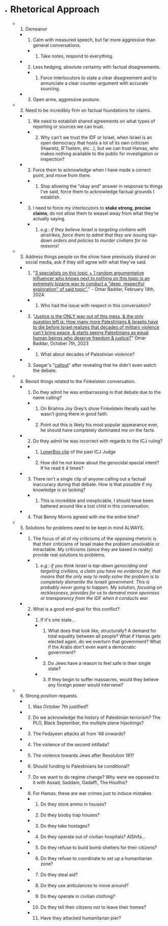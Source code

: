 - # Rhetorical Approach
  - 1. Demeanor
    - 1. Calm with measured speech, but far more aggressive than general conversations.
      - 1. Take notes, respond to everything.
    - 2. Less hedging, absolute certainty with factual disagreements.
      - 1. Force interlocutors to state a clear disagreement and to annunciate a clear counter-argument with accurate sourcing.
    - 3. Open arms, aggressive posture.
  - 2. Need to be incredibly firm on factual foundations for claims.
    - 1. We need to establish shared agreements on what types of reporting or sources we can trust.
      - 2. Why can't we trust the IDF or Israel, when Israel is an open democracy that hosts a lot of its own criticism (Haaretz, B'Tselem, etc...), but we can trust Hamas, who makes nothing available to the public for investigation or inspection?
    - 2. Force them to acknowledge when I have made a correct point, and move from there.
      - 1. Stop allowing the "okay and" answer in response to things I've said, force them to acknowledge factual grounds I establish.
    - 3. I need to force my interlocutors to **stake strong, precise claims**, do not allow them to weasel away from what they’re actually saying.
      - 1. *e.g.: if they believe Israel is targeting civilians with airstrikes, force them to admit that they are issuing top-down orders and policies to murder civilians for no reasons!*
  - 3. Address things people on the show have previously shared on social media, ask if they still agree with what they've said.
    - 1. "[3 specialists on this topic + 1 random argumentative influencer who knows next to nothing on this topic is an extremely bizarre way to conduct a "deep, respectful exploration" of said topic".](https://twitter.com/OmarBaddar/status/1757844979550929258)" - Omar Baddar, February 14th, 2024.
      - 1. Who had the issue with respect in this conversation?
    - 2. "[Justice is the ONLY way out of this mess, & the only question left is: How many more Palestinians & Israelis have to die before Israel realizes that decades of military violence can't bring peace, & starts seeing Palestinians as equal human beings who deserve freedom & justice?](https://twitter.com/OmarBaddar/status/1710712318928048332)" Omar Baddar, October 7th, 2023
      - 1. What about decades of Palestinian violence?
    - 3. Saagar's "[callout](https://www.reddit.com/r/Destiny/comments/1cfjgzp/saagar_enjeti_of_breaking_points_on_debates_and/)" after revealing that he didn't even watch the debate.
  - 4. Revisit things related to the Finkelstein conversation.
    - 1. Do they admit he was embarrassing in that debate due to the name calling?
      - 1. On Briahna Joy Grey’s show Finkelstein literally said he wasn’t going there in good faith.
      - 2. Point out this is likely his most popular appearance ever, he should have completely dominated me on the facts.
    - 2. Do they admit he was incorrect with regards to the ICJ ruling?
      - 1. [LonerBox clip](https://twitter.com/BoxLoner/status/1783628348507165135) of the past ICJ Judge
      - 2. How did he not know about the genocidal special intent? If he read it 4 times?
    - 3. There isn't a single clip of anyone calling out a factual inaccuracy during that debate. How is that possible if my knowledge is so lacking?
      - 1. This is incredible and inexplicable, I should have been battered around like a lost child in this conversation.
    - 4. That Benny Morris agreed with me the entire time?
  - 5. Solutions for problems need to be kept in mind ALWAYS.
    - 1. The focus of all of my criticisms of the opposing rhetoric is that their criticisms of Israel make the problem unsolvable or intractable. My criticisms (since they are based in reality) provide real solutions to problems.
      - 1. *e.g.: if you think Israel is top-down genociding and targeting civilians, a claim you have no evidence for, that means that the only way to really solve the problem is to completely dismantle the Israeli government. This is probably never going to happen. My solution, focusing on recklessness, provides for us to demand more openness or transparency from the IDF when it conducts war.*
    - 2. What is a good end-goal for this conflict?
      - 1. If it's one state...
        - 1. What does that look like, structurally? A demand for total equality between all people? What if Hamas gets elected again, do we overturn that government? What if the Arabs don't even want a democratic government?
        - 2. Do Jews have a reason to feel safe in their single state?
        - 3. If they begin to suffer massacres, would they believe any foreign power would intervene?
  - 6. Strong position requests.
    - 1. Was October 7th justified?
    - 2. Do we acknowledge the history of Palestinian terrorism? The PLO, Black September, the multiple plane hijackings?
    - 3. The Fedayeen attacks all from ‘48 onwards?
    - 4. The violence of the second intifada?
    - 5. The violence towards Jews after Resolution 181?
    - 6. Should funding to Palestinians be conditional?
    - 7. Do we want to do regime change? Why were we opposed to it with Assad, Saddam, Gadaffi, The Houthis?
    - 8. For Hamas, these are war crimes just to induce mistakes
      - 1. Do they store ammo in houses?
      - 2. Do they booby trap houses?
      - 3. Do they take hostages?
      - 4. Do they operate out of civilian hospitals? AlShifa…
      - 5. Do they refuse to build bomb shelters for their citizens?
      - 6. Do they refuse to coordinate to set up a humanitarian zone?
      - 7. Do they steal aid?
      - 8. Do they use ambulances to move around?
      - 9. Do they operate in civilian clothing?
      - 10. Do they tell their citizens not to leave their homes?
      - 11. Have they attacked humanitarian pier?
#